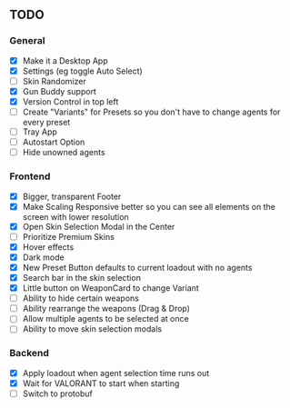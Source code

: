 ## TODO

### General

- [x] Make it a Desktop App
- [x] Settings (eg toggle Auto Select)
- [ ] Skin Randomizer
- [x] Gun Buddy support
- [x] Version Control in top left
- [ ] Create "Variants" for Presets so you don't have to change agents for every preset
- [ ] Tray App
- [ ] Autostart Option
- [ ] Hide unowned agents

### Frontend

- [x] Bigger, transparent Footer
- [x] Make Scaling Responsive better so you can see all elements on the screen with lower resolution
- [x] Open Skin Selection Modal in the Center
- [ ] Prioritize Premium Skins
- [x] Hover effects
- [x] Dark mode
- [x] New Preset Button defaults to current loadout with no agents
- [x] Search bar in the skin selection
- [x] Little button on WeaponCard to change Variant
- [ ] Ability to hide certain weapons
- [ ] Ability rearrange the weapons (Drag & Drop)
- [ ] Allow multiple agents to be selected at once
- [ ] Ability to move skin selection modals

### Backend

- [x] Apply loadout when agent selection time runs out
- [x] Wait for VALORANT to start when starting 
- [ ] Switch to protobuf
